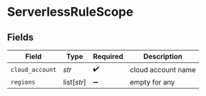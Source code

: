 # ServerlessRuleScope


## Fields

| Field              | Type               | Required           | Description        |
| ------------------ | ------------------ | ------------------ | ------------------ |
| `cloud_account`    | *str*              | :heavy_check_mark: | cloud account name |
| `regions`          | list[*str*]        | :heavy_minus_sign: | empty for any      |